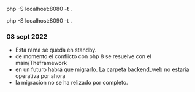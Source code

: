 php -S localhost:8080 -t .

php -S localhost:8090 -t .

### 08 sept 2022
- Esta rama se queda en standby.
- de momento el conflicto con php 8 se resuelve con el main/Theframework
- en un futuro habrá que migrarlo. La carpeta backend_web no estaria operativa por ahora
- la migracion no se ha relizado por completo.